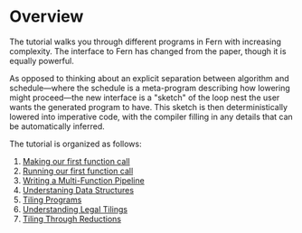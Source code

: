 # Overview


The tutorial walks you through different programs in Fern with increasing
complexity. The interface to Fern has changed from the paper, though it is
equally powerful.

As opposed to thinking about an explicit separation between algorithm and
schedule—where the schedule is a meta-program describing how lowering might
proceed—the new interface is a "sketch" of the loop nest the user wants the
generated program to have. This sketch is then deterministically lowered into
imperative code, with the compiler filling in any details that can be
automatically inferred.

The tutorial is organized as follows:

1. [Making our first function call](./1_trivial.md) 
2. [Running our first function call](./2_running.md)
3. [Writing a Multi-Function Pipeline](./3_multi_func.md)
4. [Understaning Data Structures](./4_multi_dunc_matrix.md)
5. [Tiling Programs](./5_tiling.md)
6. [Understanding Legal Tilings](./6_tiling.md)
7. [Tiling Through Reductions](./7_reductions.md)